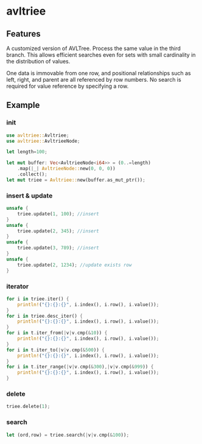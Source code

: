 # avltriee
## Features
A customized version of AVLTree.
Process the same value in the third branch.
This allows efficient searches even for sets with small cardinality in the distribution of values.

One data is immovable from one row, and positional relationships such as left, right, and parent are all referenced by row numbers.
No search is required for value reference by specifying a row.


## Example

### init
```rust
use avltriee::Avltriee;
use avltriee::AvltrieeNode;

let length=100;

let mut buffer: Vec<AvltrieeNode<i64>> = (0..=length)
    .map(|_| AvltrieeNode::new(0, 0, 0))
    .collect();
let mut triee = Avltriee::new(buffer.as_mut_ptr());
```

### insert & update

```rust
unsafe {
    triee.update(1, 100); //insert
}
unsafe {
    triee.update(2, 345); //insert
}
unsafe {
    triee.update(3, 789); //insert
}
unsafe {
    triee.update(2, 1234); //update exists row
}
```
### iterator

```rust
for i in triee.iter() {
    println!("{}:{}:{}", i.index(), i.row(), i.value());
}
for i in triee.desc_iter() {
    println!("{}:{}:{}", i.index(), i.row(), i.value());
}
for i in t.iter_from(|v|v.cmp(&10)) {
    println!("{}:{}:{}", i.index(), i.row(), i.value());
}
for i in t.iter_to(|v|v.cmp(&500)) {
    println!("{}:{}:{}", i.index(), i.row(), i.value());
}
for i in t.iter_range(|v|v.cmp(&300),|v|v.cmp(&999)) {
    println!("{}:{}:{}", i.index(), i.row(), i.value());
}
```
### delete
```rust
triee.delete(1);
```

### search
```rust
let (ord,row) = triee.search(|v|v.cmp(&100));
```


